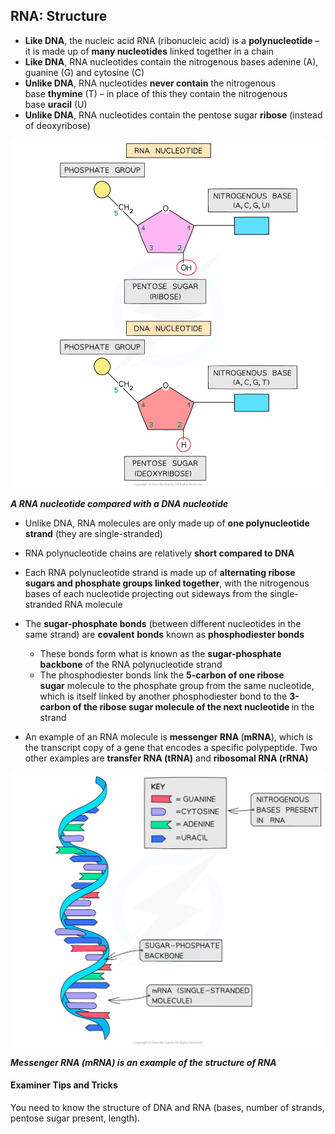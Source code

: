 RNA: Structure
--------------

* <b>Like DNA</b>, the nucleic acid RNA (ribonucleic acid) is a <b>polynucleotide</b> – it is made up of <b>many nucleotides</b> linked together in a chain
* <b>Like DNA</b>, RNA nucleotides contain the nitrogenous bases adenine (A), guanine (G) and cytosine (C)
* <b>Unlike DNA</b>, RNA nucleotides <b>never contain</b> the nitrogenous base <b>thymine</b> (T) – in place of this they contain the nitrogenous base <b>uracil</b> (U)
* <b>Unlike DNA</b>, RNA nucleotides contain the pentose sugar <b>ribose</b> (instead of deoxyribose)

![Comparison between RNA nucleotide and DNA nucleotide](Comparison-between-RNA-nucleotide-and-DNA-nucleotide_1.png)

<i><b>A RNA nucleotide compared with a DNA nucleotide</b></i>

* Unlike DNA, RNA molecules are only made up of <b>one polynucleotide strand</b> (they are single-stranded)
* RNA polynucleotide chains are relatively <b>short compared to DNA</b>
* Each RNA polynucleotide strand is made up of <b>alternating ribose sugars and phosphate groups linked together</b>, with the nitrogenous bases of each nucleotide projecting out sideways from the single-stranded RNA molecule
* The <b>sugar-phosphate bonds</b> (between different nucleotides in the same strand) are <b>covalent</b> <b>bonds</b> known as <b>phosphodiester bonds</b>

  + These bonds form what is known as the <b>sugar-phosphate backbone</b> of the RNA polynucleotide strand
  + The phosphodiester bonds link the <b>5-carbon of one ribose sugar</b> molecule to the phosphate group from the same nucleotide, which is itself linked by another phosphodiester bond to the <b>3-carbon of the ribose sugar molecule of the next nucleotide </b>in the strand
* An example of an RNA molecule is <b>messenger RNA </b>(<b>mRNA</b>), which is the transcript copy of a gene that encodes a specific polypeptide. Two other examples are <b>transfer RNA (tRNA)</b> and <b>ribosomal RNA (rRNA)</b>

![mRNA as an example of RNA structure](mRNA-as-an-example-of-RNA-structure.png)

<i><b>Messenger RNA (mRNA) is an example of the structure of RNA</b></i>

#### Examiner Tips and Tricks

You need to know the structure of DNA and RNA (bases, number of strands, pentose sugar present, length).
